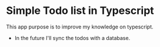 # Simple Todo list in Typescript
This app purpose is to improve my knowledge on typescript.
- In the future I'll sync the todos with a database.

